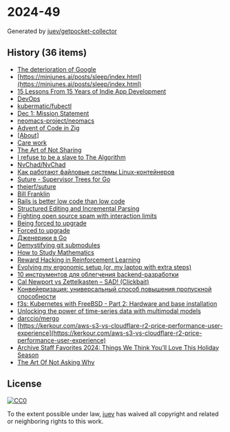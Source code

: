 # 2024-49

Generated by [juev/getpocket-collector](https://github.com/juev/getpocket-collector)

## History (36 items)

- [The deterioration of Google](https://www.baldurbjarnason.com/2024/the-deterioration-of-google/)
- [https://minjunes.ai/posts/sleep/index.html](https://minjunes.ai/posts/sleep/index.html)
- [15 Lessons From 15 Years of Indie App Development](http://lukaspetr.com/15-lessons-from-15-years-of-indie-app-development/)
- [DevOps](https://devops.pradumnasaraf.dev/)
- [kubermatic/fubectl](https://github.com/kubermatic/fubectl)
- [Dec 1: Mission Statement](https://www.fastmail.com/blog/mission-statement/)
- [neomacs-project/neomacs](https://github.com/neomacs-project/neomacs)
- [Advent of Code in Zig](https://kristoff.it/blog/advent-of-code-zig/)
- [[About]](https://adventofcode.com/2024/about)
- [Care work](https://everythingchanges.us/blog/care-work/)
- [The Art of Not Sharing](https://joanwestenberg.com/the-art-of-not-sharing)
- [I refuse to be a slave to The Algorithm](https://www.codingwithjesse.com/blog/i-refuse-to-be-a-slave-to-the-algorithm/)
- [NvChad/NvChad](https://github.com/NvChad/NvChad)
- [Как работают файловые системы Linux-контейнеров](https://habr.com/ru/companies/flant/articles/862252/)
- [Suture - Supervisor Trees for Go](http://www.jerf.org/iri/post/2930)
- [thejerf/suture](https://github.com/thejerf/suture)
- [Bill Franklin](https://bilbof.com/posts/kubernetes-on-hetzner)
- [Rails is better low code than low code](https://radanskoric.com/articles/rails-is-better-low-code-than-low-code)
- [Structured Editing and Incremental Parsing](https://tratt.net/laurie/blog/2024/structured_editing_and_incremental_parsing.html)
- [Fighting open source spam with interaction limits](https://cassidoo.co/post/oss-interaction-limits/)
- [Being forced to upgrade](https://cassidoo.co/post/forced-to-upgrade/)
- [Forced to upgrade](https://herman.bearblog.dev/forced-to-upgrade/)
- [Дженерики в Go](https://habr.com/ru/companies/beget/articles/862910/)
- [Demystifying git submodules](https://www.cyberdemon.org/2024/03/20/submodules.html)
- [How to Study Mathematics](https://www.math.uh.edu/~dblecher/pf2.html)
- [Reward Hacking in Reinforcement Learning](https://lilianweng.github.io/posts/2024-11-28-reward-hacking/)
- [Evolving my ergonomic setup (or, my laptop with extra steps)](https://ntietz.com/blog/evolving-ergo-setup/)
- [10 инструментов для облегчения backend-разработки](https://habr.com/ru/articles/863138/)
- [Cal Newport vs Zettelkasten – SAD! (Clickbait)](https://zettelkasten.de/posts/open-letter-cal-newport/)
- [Конвейеризация: универсальный способ повышения пропускной способности](https://habr.com/ru/articles/863198/)
- [f3s: Kubernetes with FreeBSD - Part 2: Hardware and base installation](https://foo.zone/gemfeed/2024-12-03-f3s-kubernetes-with-freebsd-part-2.html)
- [Unlocking the power of time-series data with multimodal models](https://research.google/blog/unlocking-the-power-of-time-series-data-with-multimodal-models/)
- [darccio/mergo](https://github.com/darccio/mergo)
- [https://kerkour.com/aws-s3-vs-cloudflare-r2-price-performance-user-experience](https://kerkour.com/aws-s3-vs-cloudflare-r2-price-performance-user-experience)
- [Archive Staff Favorites 2024: Things We Think You’ll Love This Holiday Season](https://blog.archive.org/2024/12/02/staff-favorites-this-holiday-season/)
- [The Art Of Not Asking Why](https://taonaw.com/2024/12/03/i-looked-at.html)

## License

[![CC0](https://mirrors.creativecommons.org/presskit/buttons/88x31/svg/cc-zero.svg)](https://creativecommons.org/publicdomain/zero/1.0/)

To the extent possible under law, [juev](https://github.com/juev) has waived all copyright and related or neighboring rights to this work.
